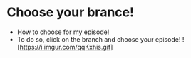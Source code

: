 # Choose your brance!
- How to choose for my episode!
- To do so, click on the branch and choose your episode!
![https://i.imgur.com/qqKxhis.gif]

